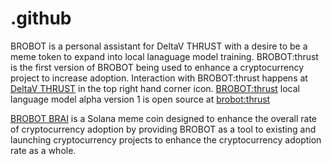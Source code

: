 # .github
BROBOT is a personal assistant for DeltaV THRUST with a desire to be a meme token to expand into local lanaguage model training. BROBOT:thrust is the first version of BROBOT being used to enhance a cryptocurrency project to increase adoption. Interaction with BROBOT:thrust happens at <a href="https://deltavthrust.com">DeltaV THRUST</a> in the top right hand corner icon. <a href="https://ollamahub.com/m/codephreak/brobot:thrust">BROBOT:thrust</a> local language model alpha version 1 is open source at <a href="https://ollamahub.com/m/codephreak/brobot:thrust">brobot:thrust</a><br />

<a href="https://brobot.dmg.finance">BROBOT BRAI</a> is a Solana meme coin designed to enhance the overall rate of cryptocurrency adoption by providing BROBOT as a tool to existing and launching cryptocurrency projects to enhance the cryptocurrency adoption rate as a whole.
